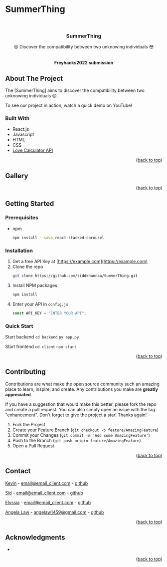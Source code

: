 
<a href="https://github.com/siddkhannaa/SummerThing/">
  <!-- ADD PROJECT IMG 
    <img src="https://i.imgur.com/88Gwvsz.png" alt="TikTokTLDR logo" title="TikTokTLDR" align="right" justify-content="center" height="60" />
  -->
</a>

# SummerThing
<div id="top"></div>
<!-- PROJECT LOGO -->

<br />
<div align="center">


<h3 align="center">SummerThing</h3>
  <p align="center">
    😍 Discover the compatibility between two unknowing individuals 😳 <br />
    <br />
    <br />
    <strong>Freyhacks2022 submission</strong>
  </p>
</div>

<!-- ABOUT THE PROJECT -->

## About The Project

The [SummerThing] aims to discover the compatibility between two unknowing individuals 😍.


To see our project in action, watch a quick demo on YouTube!
<!-- LINK YOUTUBE VID HERE
[![YouTube Demo](https://user-images.githubusercontent.com/92134792/169654930-86893442-06a4-4c9f-9371-730a79b39aaf.jpg)](https://www.youtube.com/watch?v=52vKAO761o8&ab_channel=RyanHu)
-->

### Built With

- React.js
- Javascript
- HTML
- CSS
- [Love Calculator API](https://rapidapi.com/ajith/api/love-calculator/)


<p align="right">(<a href="#top">back to top</a>)</p>


<!-- GALLERY -->

## Gallery

<!-- ADD IMAGES HERE
<img src="https://challengepost-s3-challengepost.netdna-ssl.com/photos/production/software_photos/001/885/249/datas/original.png" width="45%"></img> <img src="https://challengepost-s3-challengepost.netdna-ssl.com/photos/production/software_photos/001/885/267/datas/original.png" width="45%"></img> <img src="https://challengepost-s3-challengepost.netdna-ssl.com/photos/production/software_photos/001/885/250/datas/original.png" width="45%"></img> <img src="https://challengepost-s3-challengepost.netdna-ssl.com/photos/production/software_photos/001/885/277/datas/original.png" width="45%"></img> <img src="https://challengepost-s3-challengepost.netdna-ssl.com/photos/production/software_photos/001/885/306/datas/original.png" width="45%"></img> 
-->

<p align="right">(<a href="#top">back to top</a>)</p>

<!-- GETTING STARTED -->

## Getting Started

### Prerequisites

- npm
  ```sh
  npm install --save react-stacked-carousel
  ```

### Installation

1. Get a free API Key at [https://example.com](https://example.com)
2. Clone the repo
   ```sh
   git clone https://github.com/siddkhannaa/SummerThing.git
   ```
3. Install NPM packages
   ```sh
   npm install
   ```
4. Enter your API in `config.js`
   ```js
   const API_KEY = "ENTER YOUR API";
   ```

### Quick Start

Start backend
`cd backend`
`py app.py`

Start frontend
`cd client`
`npm start`

<p align="right">(<a href="#top">back to top</a>)</p>

<!-- CONTRIBUTING -->

## Contributing

Contributions are what make the open source community such an amazing place to learn, inspire, and create. Any contributions you make are **greatly appreciated**.

If you have a suggestion that would make this better, please fork the repo and create a pull request. You can also simply open an issue with the tag "enhancement".
Don't forget to give the project a star! Thanks again!

1. Fork the Project
2. Create your Feature Branch (`git checkout -b feature/AmazingFeature`)
3. Commit your Changes (`git commit -m 'Add some AmazingFeature'`)
4. Push to the Branch (`git push origin feature/AmazingFeature`)
5. Open a Pull Request

<p align="right">(<a href="#top">back to top</a>)</p>

<!-- CONTACT -->

## Contact

[Kevin](https://www.linkedin.com/in/ryannhu/) - email@email_client.com - [github](https://github.com/ryannhu)

[Sid](https://www.linkedin.com/in/ryannhu/) - email@email_client.com - [github](https://github.com/ryannhu)

[Elyssia](https://www.linkedin.com/in/ryannhu/) - email@email_client.com - [github](https://github.com/ryannhu)

[Angela Law](https://www.linkedin.com/in/angela-law-01267b188/) - angelaw1459@gmail.com - [github](https://github.com/torotuna)

<p align="right">(<a href="#top">back to top</a>)</p>

<!-- ACKNOWLEDGMENTS -->

## Acknowledgments

- 

<p align="right">(<a href="#top">back to top</a>)</p>
